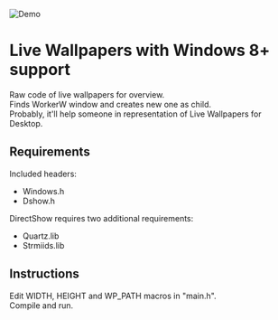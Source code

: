![Demo](demo_Trim.gif)

# Live Wallpapers with Windows 8+ support
Raw code of live wallpapers for overview.  
Finds WorkerW window and creates new one as child.  
Probably, it'll help someone in representation of Live Wallpapers for Desktop.  

## Requirements
Included headers:
*  Windows.h
*  Dshow.h

DirectShow requires two additional requirements:  
*  Quartz.lib
*  Strmiids.lib

## Instructions
Edit WIDTH, HEIGHT and WP_PATH macros in "main.h".  
Compile and run.
